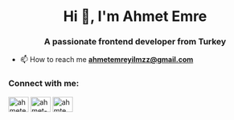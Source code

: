 <h1 align="center">Hi 👋, I'm Ahmet Emre</h1>
<h3 align="center">A passionate frontend developer from Turkey</h3>

- 📫 How to reach me **ahmetemreyilmzz@gmail.com**

<h3 align="left">Connect with me:</h3>
<p align="left">
<a href="https://twitter.com/ahmetemreylmazz" target="blank"><img align="center" src="https://raw.githubusercontent.com/rahuldkjain/github-profile-readme-generator/master/src/images/icons/Social/twitter.svg" alt="ahmetemreylmazz" height="30" width="40" /></a>
<a href="https://linkedin.com/in/ahmet-emre-yılmaz" target="blank"><img align="center" src="https://raw.githubusercontent.com/rahuldkjain/github-profile-readme-generator/master/src/images/icons/Social/linked-in-alt.svg" alt="ahmet-emre-yılmaz" height="30" width="40" /></a>
<a href="https://instagram.com/ahmtemrylmz" target="blank"><img align="center" src="https://raw.githubusercontent.com/rahuldkjain/github-profile-readme-generator/master/src/images/icons/Social/instagram.svg" alt="ahmtemrylmz" height="30" width="40" /></a>
</p>
